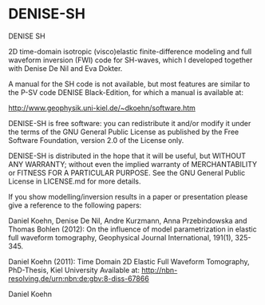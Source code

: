 # DENISE-SH
DENISE SH

2D time-domain isotropic (visco)elastic finite-difference modeling and full waveform inversion (FWI) code for SH-waves, which I developed together with Denise De Nil and Eva Dokter.

A manual for the SH code is not available, but most features are similar to the P-SV code DENISE Black-Edition, for which a manual is available at:

http://www.geophysik.uni-kiel.de/~dkoehn/software.htm

DENISE-SH is free software: you can redistribute it and/or modify it under the terms of the GNU General Public License as published by the Free Software Foundation, version 2.0 of the License only.

DENISE-SH is distributed in the hope that it will be useful, but WITHOUT ANY WARRANTY; without even the implied warranty of MERCHANTABILITY or FITNESS FOR A PARTICULAR PURPOSE. See the GNU General Public License in LICENSE.md for more details.

If you show modelling/inversion results in a paper or presentation please give a reference to the following papers:

Daniel Koehn, Denise De Nil, Andre Kurzmann, Anna Przebindowska and Thomas Bohlen (2012): On the influence of model parametrization in elastic full waveform tomography, Geophysical Journal International, 191(1), 325-345.

Daniel Koehn (2011): Time Domain 2D Elastic Full Waveform Tomography, PhD-Thesis, Kiel University Available at: http://nbn-resolving.de/urn:nbn:de:gbv:8-diss-67866

Daniel Koehn
